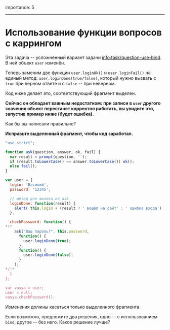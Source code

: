 importance: 5

---

# Использование функции вопросов с каррингом

Эта задача -- усложнённый вариант задачи <info:task/question-use-bind>. В ней объект `user` изменён.

Теперь заменим две функции `user.loginOk()` и `user.loginFail()` на единый метод: `user.loginDone(true/false)`, который нужно вызвать с `true` при верном ответе и с `false` -- при неверном.

Код ниже делает это, соответствующий фрагмент выделен.

**Сейчас он обладает важным недостатком: при записи в `user` другого значения объект перестанет корректно работать, вы увидите это, запустив пример ниже (будет ошибка).**

Как бы вы написали правильно?

**Исправьте выделенный фрагмент, чтобы код заработал.**

```js run
"use strict";

function ask(question, answer, ok, fail) {
  var result = prompt(question, '');
  if (result.toLowerCase() == answer.toLowerCase()) ok();
  else fail();
}

var user = {
  login: 'Василий',
  password: '12345',

  // метод для вызова из ask
  loginDone: function(result) {
    alert( this.login + (result ? ' вошёл на сайт' : ' ошибка входа') );
  },

  checkPassword: function() {
*!*
    ask("Ваш пароль?", this.password,
      function() {
        user.loginDone(true);
      },
      function() {
        user.loginDone(false);
      }
    );
*/!*
  }
};

var vasya = user;
user = null;
vasya.checkPassword();
```

Изменения должны касаться только выделенного фрагмента.

Если возможно, предложите два решения, одно -- с использованием `bind`, другое -- без него. Какое решение лучше?
